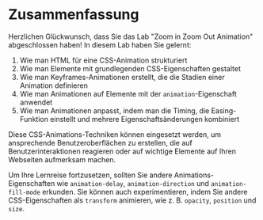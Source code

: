 # Zusammenfassung

Herzlichen Glückwunsch, dass Sie das Lab "Zoom in Zoom Out Animation" abgeschlossen haben! In diesem Lab haben Sie gelernt:

1. Wie man HTML für eine CSS-Animation strukturiert
2. Wie man Elemente mit grundlegenden CSS-Eigenschaften gestaltet
3. Wie man Keyframes-Animationen erstellt, die die Stadien einer Animation definieren
4. Wie man Animationen auf Elemente mit der `animation`-Eigenschaft anwendet
5. Wie man Animationen anpasst, indem man die Timing, die Easing-Funktion einstellt und mehrere Eigenschaftsänderungen kombiniert

Diese CSS-Animations-Techniken können eingesetzt werden, um ansprechende Benutzeroberflächen zu erstellen, die auf Benutzerinteraktionen reagieren oder auf wichtige Elemente auf Ihren Webseiten aufmerksam machen.

Um Ihre Lernreise fortzusetzen, sollten Sie andere Animations-Eigenschaften wie `animation-delay`, `animation-direction` und `animation-fill-mode` erkunden. Sie können auch experimentieren, indem Sie andere CSS-Eigenschaften als `transform` animieren, wie z. B. `opacity`, `position` und `size`.
